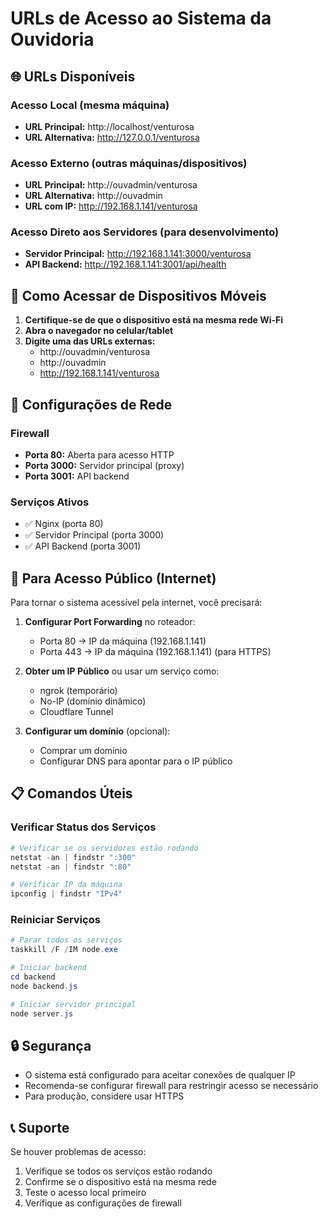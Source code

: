 # URLs de Acesso ao Sistema da Ouvidoria

## 🌐 URLs Disponíveis

### Acesso Local (mesma máquina)
- **URL Principal:** http://localhost/venturosa
- **URL Alternativa:** http://127.0.0.1/venturosa

### Acesso Externo (outras máquinas/dispositivos)
- **URL Principal:** http://ouvadmin/venturosa
- **URL Alternativa:** http://ouvadmin
- **URL com IP:** http://192.168.1.141/venturosa

### Acesso Direto aos Servidores (para desenvolvimento)
- **Servidor Principal:** http://192.168.1.141:3000/venturosa
- **API Backend:** http://192.168.1.141:3001/api/health

## 📱 Como Acessar de Dispositivos Móveis

1. **Certifique-se de que o dispositivo está na mesma rede Wi-Fi**
2. **Abra o navegador no celular/tablet**
3. **Digite uma das URLs externas:**
   - http://ouvadmin/venturosa
   - http://ouvadmin
   - http://192.168.1.141/venturosa

## 🔧 Configurações de Rede

### Firewall
- **Porta 80:** Aberta para acesso HTTP
- **Porta 3000:** Servidor principal (proxy)
- **Porta 3001:** API backend

### Serviços Ativos
- ✅ Nginx (porta 80)
- ✅ Servidor Principal (porta 3000)
- ✅ API Backend (porta 3001)

## 🚀 Para Acesso Público (Internet)

Para tornar o sistema acessível pela internet, você precisará:

1. **Configurar Port Forwarding** no roteador:
   - Porta 80 → IP da máquina (192.168.1.141)
   - Porta 443 → IP da máquina (192.168.1.141) (para HTTPS)

2. **Obter um IP Público** ou usar um serviço como:
   - ngrok (temporário)
   - No-IP (domínio dinâmico)
   - Cloudflare Tunnel

3. **Configurar um domínio** (opcional):
   - Comprar um domínio
   - Configurar DNS para apontar para o IP público

## 📋 Comandos Úteis

### Verificar Status dos Serviços
```powershell
# Verificar se os servidores estão rodando
netstat -an | findstr ":300"
netstat -an | findstr ":80"

# Verificar IP da máquina
ipconfig | findstr "IPv4"
```

### Reiniciar Serviços
```powershell
# Parar todos os serviços
taskkill /F /IM node.exe

# Iniciar backend
cd backend
node backend.js

# Iniciar servidor principal
node server.js
```

## 🔒 Segurança

- O sistema está configurado para aceitar conexões de qualquer IP
- Recomenda-se configurar firewall para restringir acesso se necessário
- Para produção, considere usar HTTPS

## 📞 Suporte

Se houver problemas de acesso:
1. Verifique se todos os serviços estão rodando
2. Confirme se o dispositivo está na mesma rede
3. Teste o acesso local primeiro
4. Verifique as configurações de firewall 